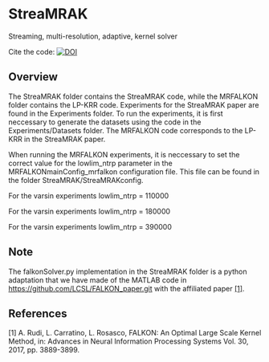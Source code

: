 # StreaMRAK
Streaming, multi-resolution, adaptive, kernel solver

Cite the code: [![DOI](https://zenodo.org/badge/383231702.svg)](https://zenodo.org/badge/latestdoi/383231702)

## Overview
The StreaMRAK folder contains the StreaMRAK code, while the MRFALKON folder contains the LP-KRR code. 
Experiments for the StreaMRAK paper are found in the Experiments folder. To run the experiments, it is first neccessary 
to generate the datasets using the code in the Experiments/Datasets folder. The MRFALKON code corresponds to the LP-KRR in the StreaMRAK paper.

When running the MRFALKON experiments, it is neccessary to set the correct value for the
lowlim_ntrp parameter in the MRFALKONmainConfig_mrfalkon configuration file. This file can be 
found in the folder StreaMRAK/StreaMRAKconfig.

For the varsin experiments
lowlim_ntrp = 110000

For the varsin experiments
lowlim_ntrp = 180000

For the varsin experiments
lowlim_ntrp = 390000

## Note
The falkonSolver.py implementation in the StreaMRAK folder is a python adaptation that we have made of the MATLAB code in 
https://github.com/LCSL/FALKON_paper.git 
with the affiliated paper [[1]](#1).


## References
<a id="1">[1]</a> 
A. Rudi, L. Carratino, L. Rosasco, FALKON: An Optimal Large Scale Kernel Method, in: Advances in Neural 
Information Processing Systems Vol. 30, 2017, pp. 3889-3899.
